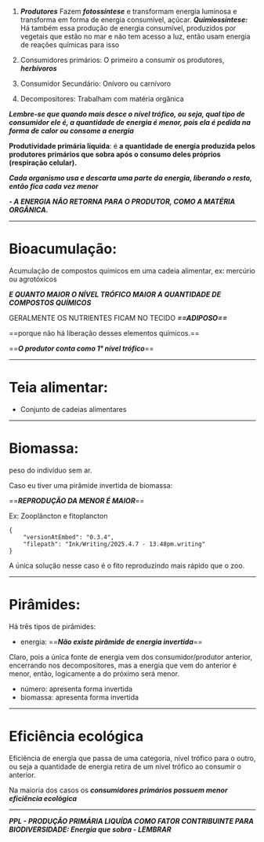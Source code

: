 
1) ***Produtores***
	Fazem ***fotossíntese*** e transformam energia luminosa e transforma em forma de energia consumível, açúcar.
	***Quimiossíntese:*** Há também essa produção de energia consumível, produzidos por vegetais que estão no mar e não tem acesso a luz, então usam energia de reações químicas para isso

2) Consumidores primários:
	O primeiro a consumir os produtores, ***herbívoros***

3) Consumidor Secundário:
	Onívoro ou carnívoro

4) Decompositores:
	Trabalham com matéria orgânica

***Lembre-se que quando mais desce o nível trófico, ou seja, qual tipo de consumidor ele é, a quantidade de energia é menor, pois ela é pedida na forma de calor ou consome a energia***

**Produtividade primária líquida**:  é **a quantidade de energia produzida pelos produtores primários que sobra após o consumo deles próprios (respiração celular).**

***Cada organismo usa e descarta uma parte da energia, liberando o resto, então fica cada vez menor***

***- A ENERGIA NÃO RETORNA PARA O PRODUTOR, COMO A MATÉRIA ORGÂNICA.***

---

# Bioacumulação:

Acumulação de compostos químicos em uma cadeia alimentar, ex: mercúrio ou agrotóxicos

***E QUANTO MAIOR O NÍVEL TRÓFICO MAIOR A QUANTIDADE DE COMPOSTOS QUÍMICOS***

GERALMENTE OS NUTRIENTES FICAM NO TECIDO ***==ADIPOSO==***

==porque não há liberação desses elementos químicos.== 

==***O produtor conta como 1° nível trófico***==



---

# Teia alimentar:

- Conjunto de cadeias alimentares


---
# Biomassa:

peso do indivíduo sem ar. 


Caso eu tiver uma pirâmide invertida de biomassa: 

==***REPRODUÇÃO DA MENOR É MAIOR***==

Ex:
Zooplâncton e fitoplancton

```handwritten-ink
{
	"versionAtEmbed": "0.3.4",
	"filepath": "Ink/Writing/2025.4.7 - 13.48pm.writing"
}
```
A única solução nesse caso é o fito reproduzindo mais rápido que o zoo.

---

# Pirâmides:

Há três tipos de pirâmides:
- energia: ==***Não existe pirâmide de energia invertida***==

Claro, pois a única fonte de energia vem dos consumidor/produtor anterior, encerrando nos decompositores, mas a energia que vem do anterior é menor, então, logicamente a do próximo será menor. 

- número: apresenta forma invertida
- biomassa: apresenta forma invertida


---

# Eficiência ecológica

Eficiência de energia que passa de uma categoria, nível trófico para o outro, ou seja a quantidade de energia retira de um nível trófico ao consumir o anterior.

Na maioria dos casos os ***consumidores primários possuem menor eficiência ecológica***

---
***PPL - PRODUÇÃO PRIMÁRIA LIQUÍDA COMO FATOR CONTRIBUINTE PARA BIODIVERSIDADE: Energia que sobra - LEMBRAR***